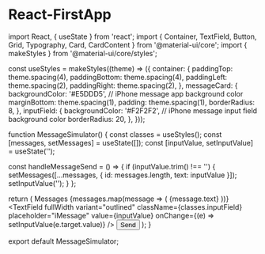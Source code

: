# React-FirstApp
import React, { useState } from 'react';
import { Container, TextField, Button, Grid, Typography, Card, CardContent } from '@material-ui/core';
import { makeStyles } from '@material-ui/core/styles';

const useStyles = makeStyles((theme) => ({
  container: {
    paddingTop: theme.spacing(4),
    paddingBottom: theme.spacing(4),
    paddingLeft: theme.spacing(2),
    paddingRight: theme.spacing(2),
  },
  messageCard: {
    backgroundColor: '#E5DDD5', // iPhone message app background color
    marginBottom: theme.spacing(1),
    padding: theme.spacing(1),
    borderRadius: 8,
  },
  inputField: {
    backgroundColor: '#F2F2F2', // iPhone message input field background color
    borderRadius: 20,
  },
}));

function MessageSimulator() {
  const classes = useStyles();
  const [messages, setMessages] = useState([]);
  const [inputValue, setInputValue] = useState('');

  const handleMessageSend = () => {
    if (inputValue.trim() !== '') {
      setMessages([...messages, { id: messages.length, text: inputValue }]);
      setInputValue('');
    }
  };

  return (
    <Container maxWidth="sm" className={classes.container}>
      <Typography variant="h4" gutterBottom>
        Messages
      </Typography>
      <Grid container spacing={1}>
        <Grid item xs={12}>
          {messages.map(message => (
            <Card key={message.id} className={classes.messageCard}>
              <CardContent>
                <Typography>{message.text}</Typography>
              </CardContent>
            </Card>
          ))}
        </Grid>
        <Grid item xs={8}>
          <TextField
            fullWidth
            variant="outlined"
            className={classes.inputField}
            placeholder="iMessage"
            value={inputValue}
            onChange={(e) => setInputValue(e.target.value)}
          />
        </Grid>
        <Grid item xs={4}>
          <Button variant="contained" color="primary" onClick={handleMessageSend}>
            Send
          </Button>
        </Grid>
      </Grid>
    </Container>
  );
}

export default MessageSimulator;
